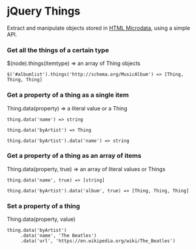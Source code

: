# jQuery Things

Extract and manipulate objects stored in [HTML Microdata](http://www.whatwg.org/specs/web-apps/current-work/multipage/microdata.html), using a simple API.

### Get all the things of a certain type

$(node).things(itemtype) => an array of Thing objects

    $('#albumlist').things('http://schema.org/MusicAlbum') => [Thing, Thing, Thing]

### Get a property of a thing as a single item

Thing.data(property) => a literal value or a Thing

    thing.data('name') => string

    thing.data('byArtist') => Thing

    thing.data('byArtist').data('name') => string

### Get a property of a thing as an array of items

Thing.data(property, true) => an array of literal values or Things

    thing.data('name', true) => [string]

    thing.data('byArtist').data('album', true) => [Thing, Thing, Thing]

### Set a property of a thing

Thing.data(property, value)

	thing.data('byArtist')
	     .data('name', 'The Beatles')
	     .data('url', 'https://en.wikipedia.org/wiki/The_Beatles')
